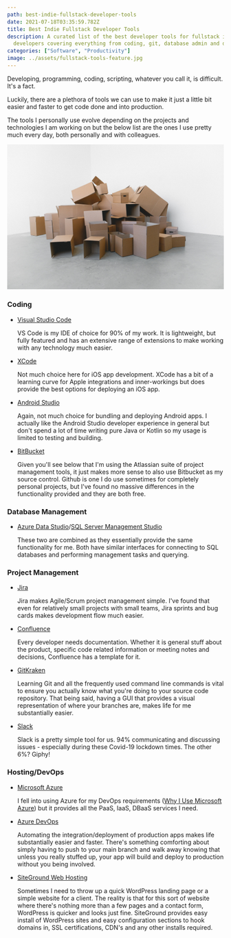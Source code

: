```yaml
---
path: best-indie-fullstack-developer-tools
date: 2021-07-18T03:35:59.782Z
title: Best Indie Fullstack Developer Tools
description: A curated list of the best developer tools for fullstack indie
  developers covering everything from coding, git, database admin and devops
categories: ["Software", "Productivity"]
image: ../assets/fullstack-tools-feature.jpg
---
```

Developing, programming, coding, scripting, whatever you call it, is difficult. It's a fact.

Luckily, there are a plethora of tools we can use to make it just a little bit easier and faster to get code done and into production.

The tools I personally use evolve depending on the projects and technologies I am working on but the below list are the ones I use pretty much every day, both personally and with colleagues.

![Fullstack-Tools](../assets/fullstack-tools.jpg "Fullstack tools")

### Coding

* [Visual Studio Code](https://code.visualstudio.com/)

  VS Code is my IDE of choice for 90% of my work. It is lightweight, but fully featured and has an extensive range of extensions to make working with any technology much easier.
* [XCode](https://developer.apple.com/xcode/) 

  Not much choice here for iOS app development. XCode has a bit of a learning curve for Apple integrations and inner-workings but does provide the best options for deploying an iOS app.
* [Android Studio](https://developer.android.com/studio)

  Again, not much choice for bundling and deploying Android apps. I actually like the Android Studio developer experience in general but don't spend a lot of time writing pure Java or Kotlin so my usage is limited to testing and building.
* [BitBucket](https://bitbucket.org/)

  Given you'll see below that I'm using the Atlassian suite of project management tools, it just makes more sense to also use Bitbucket as my source control. Github is one I do use sometimes for completely personal projects, but I've found no massive differences in the functionality provided and they are both free.

### Database Management

* [Azure Data Studio](https://docs.microsoft.com/en-us/sql/azure-data-studio/download-azure-data-studio?view=sql-server-ver15)/[SQL Server Management Studio](https://docs.microsoft.com/en-us/sql/ssms/download-sql-server-management-studio-ssms?view=sql-server-ver15)

  These two are combined as they essentially provide the same functionality for me. Both have similar interfaces for connecting to SQL databases and performing management tasks and querying.

### [](https://docs.microsoft.com/en-us/sql/ssms/download-sql-server-management-studio-ssms?view=sql-server-ver15)Project Management

* [Jira](https://www.atlassian.com/software/jira)

  Jira makes Agile/Scrum project management simple. I've found that even for relatively small projects with small teams, Jira sprints and bug cards makes development flow much easier.
* [Confluence](https://www.atlassian.com/software/confluence)

  Every developer needs documentation. Whether it is general stuff about the product, specific code related information or meeting notes and decisions, Confluence has a template for it.
* [GitKraken](https://www.gitkraken.com/)

  Learning Git and all the frequently used command line commands is vital to ensure you actually know what you're doing to your source code repository. That being said, having a GUI that provides a visual representation of where your branches are, makes life for me substantially easier.
* [Slack](https://slack.com/intl/en-au/)

  Slack is a pretty simple tool for us. 94% communicating and discussing issues - especially during these Covid-19 lockdown times. The other 6%? Giphy!

### Hosting/DevOps

* [Microsoft Azure](https://azure.microsoft.com/en-au/)

  I fell into using Azure for my DevOps requirements ([Why I Use Microsoft Azure](https://www.mickpatterson.com.au/blog/why-i-use-microsoft-azure/)) but it provides all the PaaS, IaaS, DBaaS services I need.
* [Azure DevOps](https://azure.microsoft.com/en-au/services/devops/)

  Automating the integration/deployment of production apps makes life substantially easier and faster. There's something comforting about simply having to push to your main branch and walk away knowing that unless you really stuffed up, your app will build and deploy to production without you being involved.
* [SiteGround Web Hosting](https://www.siteground.com/index.htm?afcode=cd682f354478356e77ed18c0a0e722fd)

  Sometimes I need to throw up a quick WordPress landing page or a simple website for a client. The reality is that for this sort of website where there's nothing more than a few pages and a contact form, WordPress is quicker and looks just fine. SiteGround provides easy install of WordPress sites and easy configuration sections to hook domains in, SSL certifications, CDN's and any other installs required.
